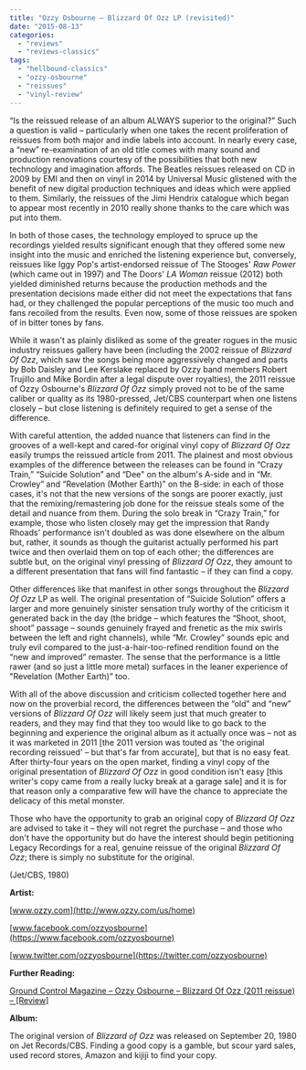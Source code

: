 ```yaml
---
title: "Ozzy Osbourne – Blizzard Of Ozz LP (revisited)"
date: "2015-08-13"
categories: 
  - "reviews"
  - "reviews-classics"
tags: 
  - "hellbound-classics"
  - "ozzy-osbourne"
  - "reissues"
  - "vinyl-review"
---
```


“Is the reissued release of an album ALWAYS superior to the original?” Such a question is valid – particularly when one takes the recent proliferation of reissues from both major and indie labels into account. In nearly every case, a “new” re-examination of an old title comes with many sound and production renovations courtesy of the possibilities that both new technology and imagination affords. The Beatles reissues released on CD in 2009 by EMI and then on vinyl in 2014 by Universal Music glistened with the benefit of new digital production techniques and ideas which were applied to them. Similarly, the reissues of the Jimi Hendrix catalogue which began to appear most recently in 2010 really shone thanks to the care which was put into them.

In both of those cases, the technology employed to spruce up the recordings yielded results significant enough that they offered some new insight into the music and enriched the listening experience but, conversely, reissues like Iggy Pop's artist-endorsed reissue of The Stooges' _Raw Power_ (which came out in 1997) and The Doors' _LA Woman_ reissue (2012) both yielded diminished returns because the production methods and the presentation decisions made either did not meet the expectations that fans had, or they challenged the popular perceptions of the music too much and fans recoiled from the results. Even now, some of those reissues are spoken of in bitter tones by fans.

While it wasn't as plainly disliked as some of the greater rogues in the music industry reissues gallery have been (including the 2002 reissue of _Blizzard Of Ozz_, which saw the songs being more aggressively changed and parts by Bob Daisley and Lee Kerslake replaced by Ozzy band members Robert Trujillo and Mike Bordin after a legal dispute over royalties), the 2011 reissue of Ozzy Osbourne's _Blizzard Of Ozz_ simply proved not to be of the same caliber or quality as its 1980-pressed, Jet/CBS counterpart when one listens closely – but close listening is definitely required to get a sense of the difference.

With careful attention, the added nuance that listeners can find in the grooves of a well-kept and cared-for original vinyl copy of _Blizzard Of Ozz_ easily trumps the reissued article from 2011. The plainest and most obvious examples of the difference between the releases can be found in “Crazy Train,” “Suicide Solution” and “Dee" on the album's A-side and in “Mr. Crowley” and “Revelation (Mother Earth)” on the B-side: in each of those cases, it's not that the new versions of the songs are poorer exactly, just that the remixing/remastering job done for the reissue steals some of the detail and nuance from them. During the solo break in “Crazy Train,” for example, those who listen closely may get the impression that Randy Rhoads' performance isn't doubled as was done elsewhere on the album but, rather, it sounds as though the guitarist actually performed his part twice and then overlaid them on top of each other; the differences are subtle but, on the original vinyl pressing of _Blizzard Of Ozz_, they amount to a different presentation that fans will find fantastic – if they can find a copy.

Other differences like that manifest in other songs throughout the _Blizzard Of Ozz_ LP as well. The original presentation of “Suicide Solution” offers a larger and more genuinely sinister sensation truly worthy of the criticism it generated back in the day (the bridge – which features the “Shoot, shoot, shoot” passage – sounds genuinely frayed and frenetic as the mix swirls between the left and right channels), while “Mr. Crowley” sounds epic and truly evil compared to the just-a-hair-too-refined rendition found on the “new and improved” remaster. The sense that the performance is a little rawer (and so just a little more metal) surfaces in the leaner experience of "Revelation (Mother Earth)” too.

With all of the above discussion and criticism collected together here and now on the proverbial record, the differences between the “old” and “new” versions of _Blizzard Of Ozz_ will likely seem just that much greater to readers, and they may find that they too would like to go back to the beginning and experience the original album as it actually once was – not as it was marketed in 2011 \[the 2011 version was touted as 'the original recording reissued' – but that's far from accurate\], but that is no easy feat. After thirty-four years on the open market, finding a vinyl copy of the original presentation of _Blizzard Of Ozz_ in good condition isn't easy \[this writer's copy came from a really lucky break at a garage sale\] and it is for that reason only a comparative few will have the chance to appreciate the delicacy of this metal monster.

Those who have the opportunity to grab an original copy of _Blizzard Of Ozz_ are advised to take it – they will not regret the purchase – and those who don't have the opportunity but do have the interest should begin petitioning Legacy Recordings for a real, genuine reissue of the original _Blizzard Of Ozz_; there is simply no substitute for the original.

(Jet/CBS, 1980)

**Artist:**

[www.ozzy.com](http://www.ozzy.com/us/home)

[www.facebook.com/ozzyosbourne](https://www.facebook.com/ozzyosbourne)

[www.twitter.com/ozzyosbourne](https://twitter.com/ozzyosbourne)

**Further Reading:**

[Ground Control Magazine – Ozzy Osbourne – Blizzard Of Ozz (2011 reissue) – \[Review\]](http://groundcontrolmag.com/detail/3/2497/) 

**Album:**

The original version of _Blizzard of Ozz_ was released on September 20, 1980 on Jet Records/CBS. Finding a good copy is a gamble, but scour yard sales, used record stores, Amazon and kijiji to find your copy.
